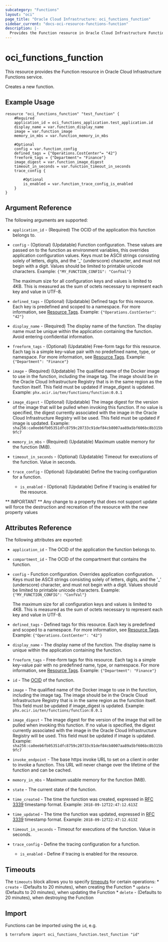```yaml
---
subcategory: "Functions"
layout: "oci"
page_title: "Oracle Cloud Infrastructure: oci_functions_function"
sidebar_current: "docs-oci-resource-functions-function"
description: |-
  Provides the Function resource in Oracle Cloud Infrastructure Functions service
---
```


# oci_functions_function
This resource provides the Function resource in Oracle Cloud Infrastructure Functions service.

Creates a new function.

## Example Usage

```hcl
resource "oci_functions_function" "test_function" {
	#Required
	application_id = oci_functions_application.test_application.id
	display_name = var.function_display_name
	image = var.function_image
	memory_in_mbs = var.function_memory_in_mbs

	#Optional
	config = var.function_config
	defined_tags = {"Operations.CostCenter"= "42"}
	freeform_tags = {"Department"= "Finance"}
	image_digest = var.function_image_digest
	timeout_in_seconds = var.function_timeout_in_seconds
	trace_config {

		#Optional
		is_enabled = var.function_trace_config_is_enabled
	}
}
```

## Argument Reference

The following arguments are supported:

* `application_id` - (Required) The OCID of the application this function belongs to.
* `config` - (Optional) (Updatable) Function configuration. These values are passed on to the function as environment variables, this overrides application configuration values. Keys must be ASCII strings consisting solely of letters, digits, and the '_' (underscore) character, and must not begin with a digit. Values should be limited to printable unicode characters.  Example: `{"MY_FUNCTION_CONFIG": "ConfVal"}`

	The maximum size for all configuration keys and values is limited to 4KB. This is measured as the sum of octets necessary to represent each key and value in UTF-8. 
* `defined_tags` - (Optional) (Updatable) Defined tags for this resource. Each key is predefined and scoped to a namespace. For more information, see [Resource Tags](https://docs.cloud.oracle.com/iaas/Content/General/Concepts/resourcetags.htm).  Example: `{"Operations.CostCenter": "42"}` 
* `display_name` - (Required) The display name of the function. The display name must be unique within the application containing the function. Avoid entering confidential information. 
* `freeform_tags` - (Optional) (Updatable) Free-form tags for this resource. Each tag is a simple key-value pair with no predefined name, type, or namespace. For more information, see [Resource Tags](https://docs.cloud.oracle.com/iaas/Content/General/Concepts/resourcetags.htm).  Example: `{"Department": "Finance"}` 
* `image` - (Required) (Updatable) The qualified name of the Docker image to use in the function, including the image tag. The image should be in the Oracle Cloud Infrastructure Registry that is in the same region as the function itself. This field must be updated if image_digest is updated. Example: `phx.ocir.io/ten/functions/function:0.0.1`
* `image_digest` - (Optional) (Updatable) The image digest for the version of the image that will be pulled when invoking this function. If no value is specified, the digest currently associated with the image in the Oracle Cloud Infrastructure Registry will be used. This field must be updated if image is updated. Example: `sha256:ca0eeb6fb05351dfc8759c20733c91def84cb8007aa89a5bf606bc8b315b9fc7`
* `memory_in_mbs` - (Required) (Updatable) Maximum usable memory for the function (MiB).
* `timeout_in_seconds` - (Optional) (Updatable) Timeout for executions of the function. Value in seconds.
* `trace_config` - (Optional) (Updatable) Define the tracing configuration for a function. 
	* `is_enabled` - (Optional) (Updatable) Define if tracing is enabled for the resource. 


** IMPORTANT **
Any change to a property that does not support update will force the destruction and recreation of the resource with the new property values

## Attributes Reference

The following attributes are exported:

* `application_id` - The OCID of the application the function belongs to.
* `compartment_id` - The OCID of the compartment that contains the function. 
* `config` - Function configuration. Overrides application configuration. Keys must be ASCII strings consisting solely of letters, digits, and the '_' (underscore) character, and must not begin with a digit. Values should be limited to printable unicode characters.  Example: `{"MY_FUNCTION_CONFIG": "ConfVal"}`

	The maximum size for all configuration keys and values is limited to 4KB. This is measured as the sum of octets necessary to represent each key and value in UTF-8. 
* `defined_tags` - Defined tags for this resource. Each key is predefined and scoped to a namespace. For more information, see [Resource Tags](https://docs.cloud.oracle.com/iaas/Content/General/Concepts/resourcetags.htm).  Example: `{"Operations.CostCenter": "42"}` 
* `display_name` - The display name of the function. The display name is unique within the application containing the function. 
* `freeform_tags` - Free-form tags for this resource. Each tag is a simple key-value pair with no predefined name, type, or namespace. For more information, see [Resource Tags](https://docs.cloud.oracle.com/iaas/Content/General/Concepts/resourcetags.htm).  Example: `{"Department": "Finance"}` 
* `id` - The [OCID](https://docs.cloud.oracle.com/iaas/Content/General/Concepts/identifiers.htm) of the function. 
* `image` - The qualified name of the Docker image to use in the function, including the image tag. The image should be in the Oracle Cloud Infrastructure Registry that is in the same region as the function itself. This field must be updated if image_digest is updated. Example: `phx.ocir.io/ten/functions/function:0.0.1` 
* `image_digest` - The image digest for the version of the image that will be pulled when invoking this function. If no value is specified, the digest currently associated with the image in the Oracle Cloud Infrastructure Registry will be used. This field must be updated if image is updated. Example: `sha256:ca0eeb6fb05351dfc8759c20733c91def84cb8007aa89a5bf606bc8b315b9fc7`
* `invoke_endpoint` - The base https invoke URL to set on a client in order to invoke a function. This URL will never change over the lifetime of the function and can be cached. 
* `memory_in_mbs` - Maximum usable memory for the function (MiB).
* `state` - The current state of the function. 
* `time_created` - The time the function was created, expressed in [RFC 3339](https://tools.ietf.org/html/rfc3339) timestamp format.  Example: `2018-09-12T22:47:12.613Z` 
* `time_updated` - The time the function was updated, expressed in [RFC 3339](https://tools.ietf.org/html/rfc3339) timestamp format.  Example: `2018-09-12T22:47:12.613Z` 
* `timeout_in_seconds` - Timeout for executions of the function. Value in seconds.
* `trace_config` - Define the tracing configuration for a function. 
	* `is_enabled` - Define if tracing is enabled for the resource. 

## Timeouts

The `timeouts` block allows you to specify [timeouts](https://registry.terraform.io/providers/hashicorp/oci/latest/docs/guides/changing_timeouts) for certain operations:
	* `create` - (Defaults to 20 minutes), when creating the Function
	* `update` - (Defaults to 20 minutes), when updating the Function
	* `delete` - (Defaults to 20 minutes), when destroying the Function


## Import

Functions can be imported using the `id`, e.g.

```
$ terraform import oci_functions_function.test_function "id"
```


